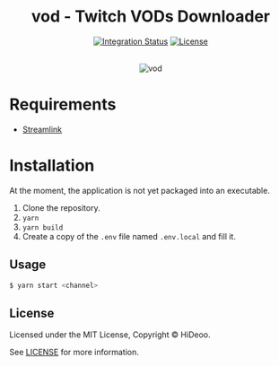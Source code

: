 <p align="center">
  <h1 align="center">vod - Twitch VODs Downloader</h1>
</p>

<p align="center">
  <a href="https://github.com/HiDeoo/vod/actions?query=workflow%3Aintegration"><img alt="Integration Status" src="https://github.com/HiDeoo/vod/workflows/integration/badge.svg"></a>
  <a href="https://github.com/HiDeoo/vod/blob/master/LICENSE"><img alt="License" src="https://badgen.now.sh/badge/license/MIT/blue"></a>
  <br /><br />
</p>

<p align="center">
  <img alt="vod" src="https://i.imgur.com/J3FIOM8.png">
</p>

# Requirements

- [Streamlink](https://streamlink.github.io/)

# Installation

At the moment, the application is not yet packaged into an executable.

1. Clone the repository.
1. `yarn`
1. `yarn build`
1. Create a copy of the `.env` file named `.env.local` and fill it.

## Usage

```sh
$ yarn start <channel>
```

## License

Licensed under the MIT License, Copyright © HiDeoo.

See [LICENSE](https://github.com/HiDeoo/vod/blob/master/LICENSE) for more information.
